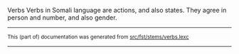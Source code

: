 Verbs
Verbs in Somali language are actions, and also states. They agree in person
and number, and also gender.

* * *

<small>This (part of) documentation was generated from [src/fst/stems/verbs.lexc](https://github.com/giellalt/lang-som/blob/main/src/fst/stems/verbs.lexc)</small>

---

